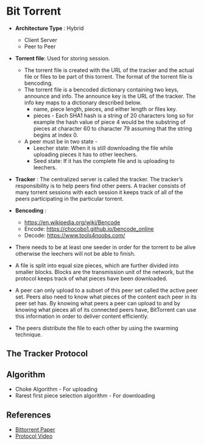 # Bit Torrent

- **Architecture Type** : Hybrid
    - Client Server
    - Peer to Peer

- **Torrent file**: Used for storing session.
    - The torrent file is created with the URL of the tracker and the actual file or files to be
part of this torrent. The format of the torrent file is bencoding.
    - The torrent file is a bencoded dictionary containing two keys, announce and info. The announce key is the URL of the tracker. The info key maps to a dictionary described below.
        - name, piece length, pieces, and either length or files key.
        - pieces - Each SHA1 hash is a string of 20 characters long so for example the hash value of piece 4 would be the substring of pieces at character 60 to character 79 assuming that the string begins at index 0. 
    - A peer must be in two state - 
        - Leecher state: When it is still downloading the file while uploading pieces it has to other leechers.
        - Seed state: If it has the complete file and is uploading to leechers.

- **Tracker** : The centralized server is called the tracker. The tracker’s responsibility is to help peers find other peers. A tracker consists of many torrent sessions with each session it keeps
track of all of the peers participating in the particular torrent.   

- **Bencoding** : 
    - https://en.wikipedia.org/wiki/Bencode
    - Encode: https://chocobo1.github.io/bencode_online
    - Decode: https://www.tools4noobs.com/

-  There needs to be at least one seeder in
order for the torrent to be alive otherwise the leechers will not be able to finish.

-  A file is split into equal size pieces, which are further divided into smaller blocks.
Blocks are the transmission unit of the network, but the protocol keeps track of what pieces have been downloaded. 

- A peer can only upload to a subset of this peer set called the active peer set. Peers
also need to know what pieces of the content each peer in its peer set has. By knowing what
peers a peer can upload to and by knowing what pieces all of its connected peers have, BitTorrent
can use this information in order to deliver content efficiently.

- The peers distribute the file to each other by using the swarming technique.

## The Tracker Protocol 

## Algorithm
- Choke Algorithm - For uploading
- Rarest first piece selection algorithm - For downloading

## References
- [Bittorrent Paper](http://citeseerx.ist.psu.edu/viewdoc/download?doi=10.1.1.114.4974&rep=rep1&type=pdf#:~:text=BitTorrent%20is%20an%20application%20layer,they%20are%20uploading%20to%20others.)
- [Protocol Video](https://www.youtube.com/watch?v=8sTttjDmNbk)